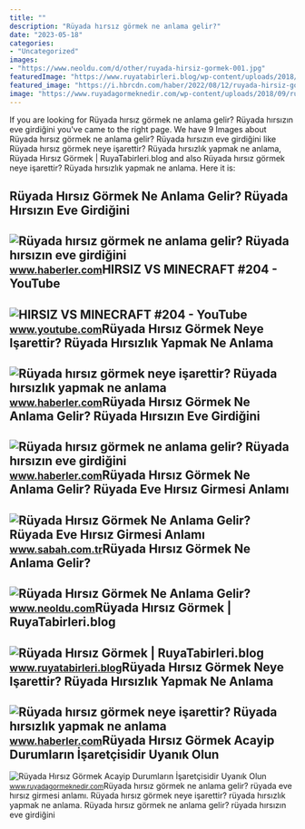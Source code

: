 ```yaml
---
title: ""
description: "Rüyada hırsız görmek ne anlama gelir?"
date: "2023-05-18"
categories:
- "Uncategorized"
images:
- "https://www.neoldu.com/d/other/ruyada-hirsiz-gormek-001.jpg"
featuredImage: "https://www.ruyatabirleri.blog/wp-content/uploads/2018/03/ruyada-hirsiz-gormek.jpg"
featured_image: "https://i.hbrcdn.com/haber/2022/08/12/ruyada-hirsiz-gormek-ne-anlama-gelir-ruyada-15166492_9504_m.jpg"
image: "https://www.ruyadagormeknedir.com/wp-content/uploads/2018/09/ruyada-hirsiz-gormek-min.jpg"
---
```


If you are looking for Rüyada hırsız görmek ne anlama gelir? Rüyada hırsızın eve girdiğini you've came to the right page. We have 9 Images about Rüyada hırsız görmek ne anlama gelir? Rüyada hırsızın eve girdiğini like Rüyada hırsız görmek neye işarettir? Rüyada hırsızlık yapmak ne anlama, Rüyada Hırsız Görmek | RuyaTabirleri.blog and also Rüyada hırsız görmek neye işarettir? Rüyada hırsızlık yapmak ne anlama. Here it is:

Rüyada Hırsız Görmek Ne Anlama Gelir? Rüyada Hırsızın Eve Girdiğini
-------------------------------------------------------------------

 ![Rüyada hırsız görmek ne anlama gelir? Rüyada hırsızın eve girdiğini](https://i.hbrcdn.com/haber/2022/08/12/ruyada-hirsiz-gormek-ne-anlama-gelir-ruyada-15166492_777_amp.jpg) <small>www.haberler.com</small>HIRSIZ VS MINECRAFT #204 - YouTube
----------------------------------

 ![HIRSIZ VS MINECRAFT #204 - YouTube](https://i.ytimg.com/vi/kseiV8G_7Qs/hqdefault.jpg) <small>www.youtube.com</small>Rüyada Hırsız Görmek Neye Işarettir? Rüyada Hırsızlık Yapmak Ne Anlama
----------------------------------------------------------------------

 ![Rüyada hırsız görmek neye işarettir? Rüyada hırsızlık yapmak ne anlama](https://i.hbrcdn.com/haber/2021/11/15/ruyada-hirsiz-gormek-neye-isarettir-ruyada-14531510_1614_m.jpg) <small>www.haberler.com</small>Rüyada Hırsız Görmek Ne Anlama Gelir? Rüyada Hırsızın Eve Girdiğini
-------------------------------------------------------------------

 ![Rüyada hırsız görmek ne anlama gelir? Rüyada hırsızın eve girdiğini](https://i.hbrcdn.com/haber/2022/08/12/ruyada-hirsiz-gormek-ne-anlama-gelir-ruyada-15166492_9504_m.jpg) <small>www.haberler.com</small>Rüyada Hırsız Görmek Ne Anlama Gelir? Rüyada Eve Hırsız Girmesi Anlamı
----------------------------------------------------------------------

 ![Rüyada Hırsız Görmek Ne Anlama Gelir? Rüyada Eve Hırsız Girmesi Anlamı](https://iasbh.tmgrup.com.tr/011433/650/344/0/0/736/386?u=https://isbh.tmgrup.com.tr/sbh/2019/07/31/ruyada-hirsiz-gormek-ne-anlama-gelir-neye-yorumlanir-ruyada-eve-hirsiz-girmesi-1564578029274.jpg) <small>www.sabah.com.tr</small>Rüyada Hırsız Görmek Ne Anlama Gelir?
-------------------------------------

 ![Rüyada Hırsız Görmek Ne Anlama Gelir?](https://www.neoldu.com/d/other/ruyada-hirsiz-gormek-001.jpg) <small>www.neoldu.com</small>Rüyada Hırsız Görmek | RuyaTabirleri.blog
-----------------------------------------

 ![Rüyada Hırsız Görmek | RuyaTabirleri.blog](https://www.ruyatabirleri.blog/wp-content/uploads/2018/03/ruyada-hirsiz-gormek.jpg) <small>www.ruyatabirleri.blog</small>Rüyada Hırsız Görmek Neye Işarettir? Rüyada Hırsızlık Yapmak Ne Anlama
----------------------------------------------------------------------

 ![Rüyada hırsız görmek neye işarettir? Rüyada hırsızlık yapmak ne anlama](https://i.hbrcdn.com/haber/2021/11/15/ruyada-hirsiz-gormek-neye-isarettir-ruyada-14531510_5695_amp.jpg) <small>www.haberler.com</small>Rüyada Hırsız Görmek Acayip Durumların İşaretçisidir Uyanık Olun
----------------------------------------------------------------

 ![Rüyada Hırsız Görmek Acayip Durumların İşaretçisidir Uyanık Olun](https://www.ruyadagormeknedir.com/wp-content/uploads/2018/09/ruyada-hirsiz-gormek-min.jpg) <small>www.ruyadagormeknedir.com</small>Rüyada hırsız görmek ne anlama gelir? rüyada eve hırsız girmesi anlamı. Rüyada hırsız görmek neye işarettir? rüyada hırsızlık yapmak ne anlama. Rüyada hırsız görmek ne anlama gelir? rüyada hırsızın eve girdiğini
